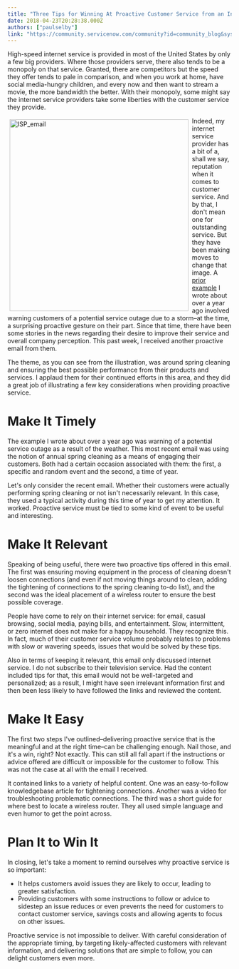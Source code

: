 ```yaml
---
title: "Three Tips for Winning At Proactive Customer Service from an Internet Service Provider"
date: 2018-04-23T20:28:38.000Z
authors: ["paulselby"]
link: "https://community.servicenow.com/community?id=community_blog&sys_id=e9dfc097dbe15f00032a7a9e0f961996"
---
```

<p>High-speed internet service is provided in most of the United States by only a few big providers. Where those providers serve, there also tends to be a monopoly on that service. Granted, there are competitors but the speed they offer tends to pale in comparison, and when you work at home, have social media-hungry children, and every now and then want to stream a movie, the more bandwidth the better. With their monopoly, some might say the internet service providers take some liberties with the customer service they provide.</p>
<p><img class="alignnone  wp-image-3153" style="padding: 5px;" src="https://insightsincustomerservice.files.wordpress.com/2018/04/isp_email.png" alt="ISP_email" width="402" height="430" align="left" />Indeed, my internet service provider has a bit of a, shall we say, reputation when it comes to customer service. And by that, I don&#39;t mean one for outstanding service. But they have been making moves to change that image. A <a href="community?id&#61;community_blog&amp;sys_id&#61;c0dc2665dbd0dbc01dcaf3231f96190c&amp;view_source&#61;searchResult" target="_blank" rel="nofollow">prior example</a> I wrote about over a year ago involved warning customers of a potential service outage due to a storm–at the time, a surprising proactive gesture on their part. Since that time, there have been some stories in the news regarding their desire to improve their service and overall company perception. This past week, I received another proactive email from them.</p>
<p>The theme, as you can see from the illustration, was around spring cleaning and ensuring the best possible performance from their products and services. I applaud them for their continued efforts in this area, and they did a great job of illustrating a few key considerations when providing proactive service.</p>
<h1>Make It Timely</h1>
<p>The example I wrote about over a year ago was warning of a potential service outage as a result of the weather. This most recent email was using the notion of annual spring cleaning as a means of engaging their customers. Both had a certain occasion associated with them: the first, a specific and random event and the second, a time of year.</p>
<p>Let&#39;s only consider the recent email. Whether their customers were actually performing spring cleaning or not isn&#39;t necessarily relevant. In this case, they used a typical activity during this time of year to get my attention. It worked. Proactive service must be tied to some kind of event to be useful and interesting.</p>
<h1>Make It Relevant</h1>
<p>Speaking of being useful, there were two proactive tips offered in this email. The first was ensuring moving equipment in the process of cleaning doesn&#39;t loosen connections (and even if not moving things around to clean, adding the tightening of connections to the spring cleaning to-do list), and the second was the ideal placement of a wireless router to ensure the best possible coverage.</p>
<p>People have come to rely on their internet service: for email, casual browsing, social media, paying bills, and entertainment. Slow, intermittent, or zero internet does not make for a happy household. They recognize this. In fact, much of their customer service volume probably relates to problems with slow or wavering speeds, issues that would be solved by these tips.</p>
<p>Also in terms of keeping it relevant, this email only discussed internet service. I do not subscribe to their television service. Had the content included tips for that, this email would not be well-targeted and personalized; as a result, I might have seen irrelevant information first and then been less likely to have followed the links and reviewed the content.</p>
<h1>Make It Easy</h1>
<p>The first two steps I&#39;ve outlined–delivering proactive service that is the meaningful and at the right time–can be challenging enough. Nail those, and it&#39;s a win, right? Not exactly. This can still all fall apart if the instructions or advice offered are difficult or impossible for the customer to follow. This was not the case at all with the email I received.</p>
<p>It contained links to a variety of helpful content. One was an easy-to-follow knowledgebase article for tightening connections. Another was a video for troubleshooting problematic connections. The third was a short guide for where best to locate a wireless router. They all used simple language and even humor to get the point across.</p>
<h1>Plan It to Win It</h1>
<p>In closing, let&#39;s take a moment to remind ourselves why proactive service is so important:</p>
<ul><li>It helps customers avoid issues they are likely to occur, leading to greater satisfaction.</li><li>Providing customers with some instructions to follow or advice to sidestep an issue reduces or even prevents the need for customers to contact customer service, savings costs and allowing agents to focus on other issues.</li></ul>
<p>Proactive service is not impossible to deliver. With careful consideration of the appropriate timing, by targeting likely-affected customers with relevant information, and delivering solutions that are simple to follow, you can delight customers even more.</p>
